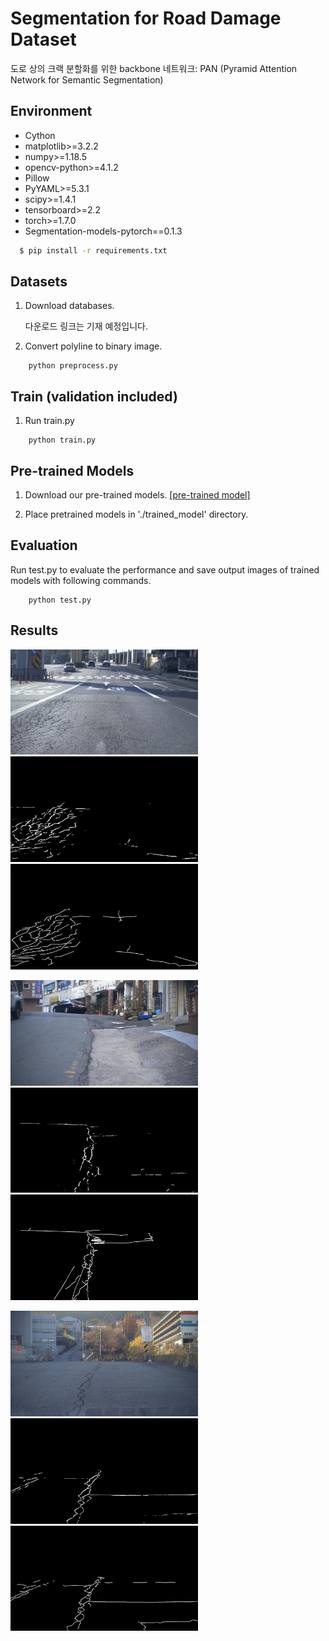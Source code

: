 # Segmentation for Road Damage Dataset

도로 상의 크랙 분할화를 위한 backbone 네트워크: PAN (Pyramid Attention Network for Semantic Segmentation)

## Environment
- Cython
- matplotlib>=3.2.2
- numpy>=1.18.5
- opencv-python>=4.1.2
- Pillow
- PyYAML>=5.3.1
- scipy>=1.4.1
- tensorboard>=2.2
- torch>=1.7.0
- Segmentation-models-pytorch==0.1.3

```bash
  $ pip install -r requirements.txt
```

## Datasets

1. Download databases.

   다운로드 링크는 기재 예정입니다.
   
2. Convert polyline to binary image.

```
    python preprocess.py 
```
   
## Train (validation included)
1. Run train.py

```
    python train.py 
```

## Pre-trained Models

1. Download our pre-trained models.
[[pre-trained model]](https://drive.google.com/file/d/1i9BT-iJZeHgU5l0IArqG6Jn3zYsiFp-Q/view?usp=sharing)
   
2. Place pretrained models in './trained_model' directory.

## Evaluation

Run test.py to evaluate the performance and save output images of trained models with following commands.

```
    python test.py 
```

## Results

<p align="left">
  <img width="300" src="./output/image1.jpg">
  <img width="300" src="./output/pred1.jpg">
  <img width="300" src="./output/mask1.jpg">
</p>
<p align="left">
  <img width="300" src="./output/image2.jpg">
  <img width="300" src="./output/pred2.jpg">
  <img width="300" src="./output/mask2.jpg">
</p>
<p align="left">
  <img width="300" src="./output/image3.jpg">
  <img width="300" src="./output/pred3.jpg">
  <img width="300" src="./output/mask3.jpg">
</p>



